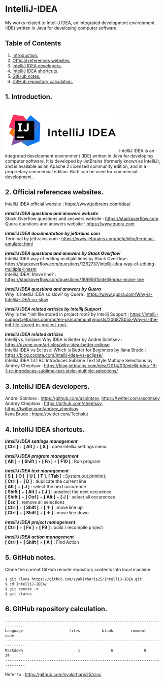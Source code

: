 # IntelliJ-IDEA
My works related to IntelliJ IDEA, an integrated development environment (IDE) written in Java for developing computer software.

## Table of Contents
1. [Introduction.](#introduction)
2. [Official references websites.](#references)
3. [IntelliJ IDEA developers.](#developers)
4. [IntelliJ IDEA shortcuts.](#shortcuts)
5. [GitHub notes.](#github)
6. [GitHub repository calculation.](#calculation)

<a name="introduction"></a>
## 1. Introduction.
<img src="IntelliJ.png" height="150">
IntelliJ IDEA is an integrated development environment (IDE) written in Java for developing computer software. It is developed by JetBrains (formerly known as IntelliJ), and is available as an Apache 2 Licensed community edition, and in a proprietary commercial edition. Both can be used for commercial development.

<a name="references"></a>
## 2. Official references websites.
IntelliJ IDEA official website : https://www.jetbrains.com/idea/ <br />

**_IntelliJ IDEA questions and answers website_** <br />
Stack Overflow questions and answers website : https://stackoverflow.com <br />
Quora questions and answers website : https://www.quora.com <br />

**_IntelliJ IDEA documentation by jetbrains.com_** <br />
Terminal by jetbrains.com : https://www.jetbrains.com/help/idea/terminal-emulator.html <br />

**_IntelliJ IDEA questions and answers by Stack Overflow_** <br />
IntelliJ IDEA way of editing multiple lines by Stack Overflow : https://stackoverflow.com/questions/1262737/intellij-idea-way-of-editing-multiple-linesm <br />
IntelliJ IDEA: Move line? : https://stackoverflow.com/questions/1889561/intellij-idea-move-line <br />

**_IntelliJ IDEA questions and answers by Quora_** <br />
Why is IntelliJ IDEA so slow? by Quora : https://www.quora.com/Why-is-IntelliJ-IDEA-so-slow <br />

**_IntelliJ IDEA related articles by Intellij Support_** <br />
Why is the *.iml file stored in project root? by Intellij Support : https://intellij-support.jetbrains.com/hc/en-us/community/posts/206878055-Why-is-the-iml-file-stored-in-project-root- <br />

**_IntelliJ IDEA related articles_** <br />
Intellij vs. Eclipse: Why IDEA is Better by Andrei Solntsev : https://dzone.com/articles/why-idea-better-eclipse <br />
IntelliJ IDEA vs Eclipse: Which Is Better for Beginners by Ilana Brudo : https://blog.codota.com/intellij-idea-vs-eclipse/ <br />
IntelliJ IDEA 13.1 RC Introduces Sublime Text Style Multiple Selections by Andrey Cheptsov : https://blog.jetbrains.com/idea/2014/03/intellij-idea-13-1-rc-introduces-sublime-text-style-multiple-selections/ <br />

<a name="developers"></a>
## 3. IntelliJ IDEA developers.
Andrei Solntsev : https://github.com/asolntsev, https://twitter.com/asolntsev <br />
Andrey Cheptsov : https://github.com/cheptsov, https://twitter.com/andrey_cheptsov <br />
Ilana Brudo : https://twitter.com/Techslut <br />

<a name="shortcuts"></a>
## 4. IntelliJ IDEA shortcuts.

**_IntelliJ IDEA settings management_** <br />
**[ Ctrl ]** + **[ Alt ]** + **[ S ]** : open IntelliJ settings menu

**_IntelliJ IDEA program management_** <br />
**[ Alt ]** + **[ Shift ]** + **[ Fn ]** + **[ F10 ]** : Run program <br />

**_IntelliJ IDEA text management_** <br />
**[ S ]**, **[ O ]**, **[ U ]**, **[ T ]**, **[ Tab ]** : System.out.println(); <br />
**[ Ctrl ]** + **[ D ]** : duplicate the current line <br />
**[ Alt ]** + **[ J ]** : select the next occurence <br />
**[ Shift ]**  + **[ Alt ]**  + **[ J ]** : unselect the next occurence <br />
**[ Shift ]**  + **[ Ctrl ]** + **[ Alt ]** + **[ J ]** : select all occurences <br />
**[ Esc ]** : remove all selections <br />
**[ Ctrl ]** + **[ Shift ]** + **[ ↑ ]** : move line up <br />
**[ Ctrl ]** + **[ Shift ]** + **[ ↓ ]** : move line down <br />

**_IntelliJ IDEA project management_** <br />
**[ Ctrl ]** + **[ Fn ]** + **[ F9 ]** : build / recompile project <br />

**_IntelliJ IDEA action management_** <br />
**[ Ctrl ]** + **[ Shift ]** + **[ A ]** : Find Action <br />

<a name="github"></a>
## 5. GitHub notes.
Clone the current GitHub remote repository contents into local machine.
```
$ git clone https://github.com/syakirharis25/IntelliJ-IDEA.git
$ cd IntelliJ-IDEA/
$ git remote -v
$ git status
```

<a name="calculation"></a>
## 6. GitHub repository calculation.
```
-------------------------------------------------------------------------------
Language                     files          blank        comment           code
-------------------------------------------------------------------------------
Markdown                         1              6              0             34
-------------------------------------------------------------------------------
```
Refer to : https://github.com/syakirharis25/cloc
